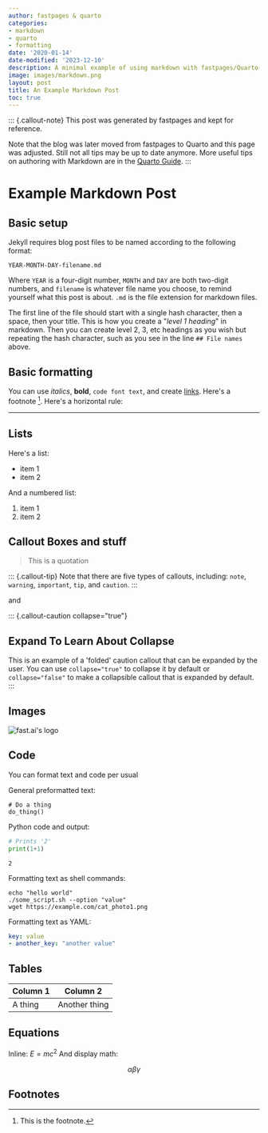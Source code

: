 ```yaml
---
author: fastpages & quarto
categories:
- markdown
- quarto
- formatting
date: '2020-01-14'
date-modified: '2023-12-10'
description: A minimal example of using markdown with fastpages/Quarto.
image: images/markdown.png
layout: post
title: An Example Markdown Post
toc: true
---
```



::: {.callout-note}
This post was generated by fastpages and kept for reference.

Note that the blog was later moved from fastpages to Quarto and this page was adjusted. Still not all tips may be up to date anymore.
More useful tips on authoring with Markdown are in the [Quarto Guide](https://quarto.org/docs/authoring/markdown-basics.html).
:::

# Example Markdown Post

## Basic setup

Jekyll requires blog post files to be named according to the following format:

`YEAR-MONTH-DAY-filename.md`

Where `YEAR` is a four-digit number, `MONTH` and `DAY` are both two-digit numbers, and `filename` is whatever file name you choose, to remind yourself what this post is about. `.md` is the file extension for markdown files.

The first line of the file should start with a single hash character, then a space, then your title. This is how you create a "*level 1 heading*" in markdown. Then you can create level 2, 3, etc headings as you wish but repeating the hash character, such as you see in the line `## File names` above.

## Basic formatting

You can use *italics*, **bold**, `code font text`, and create [links](https://www.markdownguide.org/cheat-sheet/). Here's a footnote [^1]. Here's a horizontal rule:

---

## Lists

Here's a list:

- item 1
- item 2

And a numbered list:

1. item 1
1. item 2

## Callout Boxes and stuff

> This is a quotation

::: {.callout-tip}
Note that there are five types of callouts, including:
`note`, `warning`, `important`, `tip`, and `caution`.
:::

and

::: {.callout-caution collapse="true"}
## Expand To Learn About Collapse

This is an example of a 'folded' caution callout that can be expanded by the user. You can use `collapse="true"` to collapse it by default or `collapse="false"` to make a collapsible callout that is expanded by default.
:::

## Images

![](/images/fastai.png "fast.ai's logo")

## Code

You can format text and code per usual 

General preformatted text:

    # Do a thing
    do_thing()

Python code and output:

```python
# Prints '2'
print(1+1)
```

    2

Formatting text as shell commands:

```shell
echo "hello world"
./some_script.sh --option "value"
wget https://example.com/cat_photo1.png
```

Formatting text as YAML:

```yaml
key: value
- another_key: "another value"
```


## Tables

| Column 1 | Column 2 |
|-|-|
| A thing | Another thing |


## Equations

Inline: $E = mc^2$
And display math:

$$\alpha \beta \gamma$$


## Footnotes



[^1]: This is the footnote.

